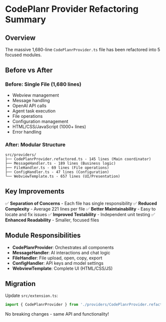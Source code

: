 # CodePlanr Provider Refactoring Summary

## Overview
The massive 1,680-line `CodePlanrProvider.ts` file has been refactored into 5 focused modules.

## Before vs After

### Before: Single File (1,680 lines)
- Webview management
- Message handling  
- OpenAI API calls
- Agent task execution
- File operations
- Configuration management
- HTML/CSS/JavaScript (1000+ lines)
- Error handling

### After: Modular Structure
```
src/providers/
├── CodePlanrProvider.refactored.ts - 145 lines (Main coordinator)
├── MessageHandler.ts - 189 lines (Business logic)
├── FileHandler.ts - 69 lines (File operations)
├── ConfigHandler.ts - 47 lines (Configuration)
└── WebviewTemplate.ts - 657 lines (UI/Presentation)
```

## Key Improvements

✅ **Separation of Concerns** - Each file has single responsibility
✅ **Reduced Complexity** - Average 221 lines per file
✅ **Better Maintainability** - Easy to locate and fix issues
✅ **Improved Testability** - Independent unit testing
✅ **Enhanced Readability** - Smaller, focused files

## Module Responsibilities

- **CodePlanrProvider**: Orchestrates all components
- **MessageHandler**: AI interactions and chat logic
- **FileHandler**: File upload, open, copy, export
- **ConfigHandler**: API keys and model settings
- **WebviewTemplate**: Complete UI (HTML/CSS/JS)

## Migration

Update `src/extension.ts`:
```typescript
import { CodePlanrProvider } from './providers/CodePlanrProvider.refactored';
```

No breaking changes - same API and functionality!
